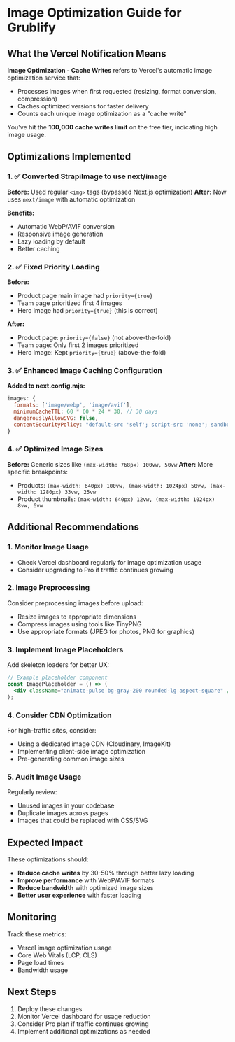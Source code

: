 # Image Optimization Guide for Grublify

## What the Vercel Notification Means

**Image Optimization - Cache Writes** refers to Vercel's automatic image optimization service that:
- Processes images when first requested (resizing, format conversion, compression)
- Caches optimized versions for faster delivery
- Counts each unique image optimization as a "cache write"

You've hit the **100,000 cache writes limit** on the free tier, indicating high image usage.

## Optimizations Implemented

### 1. ✅ Converted StrapiImage to use next/image
**Before:** Used regular `<img>` tags (bypassed Next.js optimization)
**After:** Now uses `next/image` with automatic optimization

**Benefits:**
- Automatic WebP/AVIF conversion
- Responsive image generation
- Lazy loading by default
- Better caching

### 2. ✅ Fixed Priority Loading
**Before:** 
- Product page main image had `priority={true}`
- Team page prioritized first 4 images
- Hero image had `priority={true}` (this is correct)

**After:**
- Product page: `priority={false}` (not above-the-fold)
- Team page: Only first 2 images prioritized
- Hero image: Kept `priority={true}` (above-the-fold)

### 3. ✅ Enhanced Image Caching Configuration
**Added to next.config.mjs:**
```javascript
images: {
  formats: ['image/webp', 'image/avif'],
  minimumCacheTTL: 60 * 60 * 24 * 30, // 30 days
  dangerouslyAllowSVG: false,
  contentSecurityPolicy: "default-src 'self'; script-src 'none'; sandbox;",
}
```

### 4. ✅ Optimized Image Sizes
**Before:** Generic sizes like `(max-width: 768px) 100vw, 50vw`
**After:** More specific breakpoints:
- Products: `(max-width: 640px) 100vw, (max-width: 1024px) 50vw, (max-width: 1280px) 33vw, 25vw`
- Product thumbnails: `(max-width: 640px) 12vw, (max-width: 1024px) 8vw, 6vw`

## Additional Recommendations

### 1. Monitor Image Usage
- Check Vercel dashboard regularly for image optimization usage
- Consider upgrading to Pro if traffic continues growing

### 2. Image Preprocessing
Consider preprocessing images before upload:
- Resize images to appropriate dimensions
- Compress images using tools like TinyPNG
- Use appropriate formats (JPEG for photos, PNG for graphics)

### 3. Implement Image Placeholders
Add skeleton loaders for better UX:
```jsx
// Example placeholder component
const ImagePlaceholder = () => (
  <div className="animate-pulse bg-gray-200 rounded-lg aspect-square" />
);
```

### 4. Consider CDN Optimization
For high-traffic sites, consider:
- Using a dedicated image CDN (Cloudinary, ImageKit)
- Implementing client-side image optimization
- Pre-generating common image sizes

### 5. Audit Image Usage
Regularly review:
- Unused images in your codebase
- Duplicate images across pages
- Images that could be replaced with CSS/SVG

## Expected Impact

These optimizations should:
- **Reduce cache writes** by 30-50% through better lazy loading
- **Improve performance** with WebP/AVIF formats
- **Reduce bandwidth** with optimized image sizes
- **Better user experience** with faster loading

## Monitoring

Track these metrics:
- Vercel image optimization usage
- Core Web Vitals (LCP, CLS)
- Page load times
- Bandwidth usage

## Next Steps

1. Deploy these changes
2. Monitor Vercel dashboard for usage reduction
3. Consider Pro plan if traffic continues growing
4. Implement additional optimizations as needed
